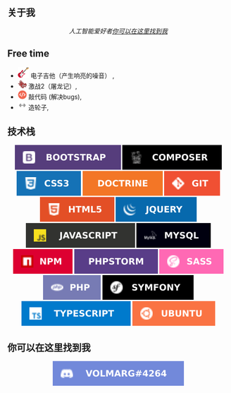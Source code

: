 <h2>关于我</h2>
<p align="center"><i>人工智能爱好者<a href="https://www.zhihu.com/people/tian-shan-lao-ba-wang">你可以在这里找到我</a></i></p>

<h2>Free time</h2>
<ul><li><img src="data/icons/electric-guitar.png" width="25"> 电子吉他（产生响亮的噪音） ,
<li><img src="data/icons/gw2.png" width="20">  激战2（屠龙记）,
<li><img src="data/icons/code.png" width="20"> 敲代码 (解决bugs),
<li><img src="data/icons/training.png" width="20"> 造轮子,</ul>

<h2>技术栈</h2>
<p float="left" align="center">   
  <img src="https://github.com/1044197988/1044197988/blob/main/data/badges/bootstrap .svg">    
  <img src="https://github.com/1044197988/1044197988/blob/main/data/badges/composer.svg"  >     
  <img src="https://github.com/1044197988/1044197988/blob/main/data/badges/css3.svg" 	   >    
  <img src="https://github.com/1044197988/1044197988/blob/main/data/badges/doctrine.svg"  >    
  <img src="https://github.com/1044197988/1044197988/blob/main/data/badges/git.svg"       >    
  <img src="https://github.com/1044197988/1044197988/blob/main/data/badges/html5.svg" 	   >    
  <img src="https://github.com/1044197988/1044197988/blob/main/data/badges/jquery.svg"    >    
  <img src="https://github.com/1044197988/1044197988/blob/main/data/badges/js.svg" 	   >    
  <img src="https://github.com/1044197988/1044197988/blob/main/data/badges/mysql.svg" 	   >	    
  <img src="https://github.com/1044197988/1044197988/blob/main/data/badges/npm.svg" 	   >    
  <img src="https://github.com/1044197988/1044197988/blob/main/data/badges/phpstorm.svg"  >	    
  <img src="https://github.com/1044197988/1044197988/blob/main/data/badges/sass.svg" 	   >
  <img src="https://github.com/1044197988/1044197988/blob/main/data/badges/php.svg"   >
  <img src="https://github.com/1044197988/1044197988/blob/main/data/badges/symfony.svg"   >
  <img src="https://github.com/1044197988/1044197988/blob/main/data/badges/ts.svg" 	   >
  <img src="https://github.com/1044197988/1044197988/blob/main/data/badges/ubuntu.svg"    ></p>

<h2>你可以在这里找到我</h2>
<p align="center">
<img src="https://github.com/1044197988/1044197988/blob/main/data/badges/discord.svg">
</p>
<!--
**1044197988/1044197988** is a ✨ _special_ ✨ repository because its `README.md` (this file) appears on your GitHub profile.

